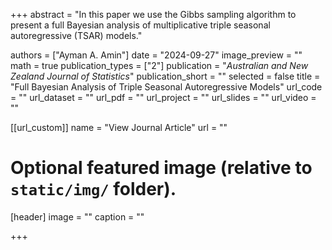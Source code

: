 +++
abstract = "In this paper we use the Gibbs sampling algorithm to present a full Bayesian analysis of multiplicative triple seasonal autoregressive (TSAR) models."

authors = ["Ayman A. Amin"]
date = "2024-09-27"
image_preview = ""
math = true
publication_types = ["2"]
publication = "*Australian and New Zealand Journal of Statistics*"
publication_short = ""
selected = false
title = "Full Bayesian Analysis of Triple Seasonal Autoregressive Models"
url_code = ""
url_dataset = ""
url_pdf = ""
url_project = ""
url_slides = ""
url_video = ""

[[url_custom]]
name = "View Journal Article"
url = ""

# Optional featured image (relative to `static/img/` folder).
[header]
image = ""
caption = ""

+++
